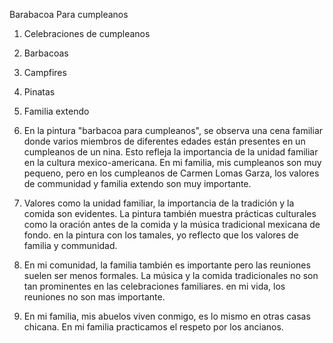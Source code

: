 Barabacoa Para cumpleanos
1. Celebraciones de cumpleanos
2. Barbacoas
3. Campfires
4. Pinatas
5. Familia extendo


1. En la pintura "barbacoa para cumpleanos", se observa una cena familiar donde varios miembros de diferentes edades están presentes en un cumpleanos de un nina. Esto refleja la importancia de la unidad familiar en la cultura mexico-americana. En mi familia, mis cumpleanos son muy pequeno, pero en los cumpleanos de Carmen Lomas Garza, los valores de communidad y familia extendo son muy importante. 

1. Valores como la unidad familiar, la importancia de la tradición y la comida son evidentes. La pintura también muestra prácticas culturales como la oración antes de la comida y la música tradicional mexicana de fondo. en la pintura con los tamales, yo reflecto que los valores de familia y communidad.

1. En mi comunidad, la familia también es importante pero las reuniones suelen ser menos formales. La música y la comida tradicionales no son tan prominentes en las celebraciones familiares. en mi vida, los reuniones no son mas importante. 

1. En mi familia, mis abuelos viven conmigo, es lo mismo en otras casas chicana. En mi familia practicamos el respeto por los ancianos.